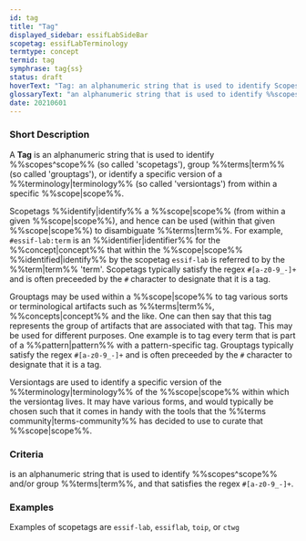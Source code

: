 ```yaml
---
id: tag
title: "Tag"
displayed_sidebar: essifLabSideBar
scopetag: essifLabTerminology
termtype: concept
termid: tag
symphrase: tag{ss}
status: draft
hoverText: "Tag: an alphanumeric string that is used to identify Scopes (so called 'scopetags'), group Terms (so called 'grouptags'), or identify a specific version of a Terminology (so called 'versiontags') from within a specific Scope."
glossaryText: "an alphanumeric string that is used to identify %%scopes^scope%% (so called 'scopetags'), group %%terms^term%% (so called 'grouptags'), or identify a specific version of a %%terminology^terminology%% (so called 'versiontags') from within a specific %%scope^scope%%."
date: 20210601
---
```


### Short Description
A **Tag** is an alphanumeric string that is used to identify %%scopes^scope%% (so called 'scopetags'), group %%terms|term%% (so called 'grouptags'), or identify a specific version of a %%terminology|terminology%% (so called 'versiontags') from within a specific %%scope|scope%%.

Scopetags %%identify|identify%% a %%scope|scope%% (from within a given %%scope|scope%%), and hence can be used (within that given %%scope|scope%%) to disambiguate %%terms|term%%. For example, `#essif-lab:term` is an %%identifier|identifier%% for the %%concept|concept%% that within the %%scope|scope%% %%identified|identify%% by the scopetag `essif-lab` is referred to by the %%term|term%% 'term'. Scopetags typically satisfy the regex `#[a-z0-9_-]+` and is often preceeded by the `#` character to designate that it is a tag.

Grouptags may be used within a %%scope|scope%% to tag various sorts or terminological artifacts such as %%terms|term%%, %%concepts|concept%% and the like. One can then say that this tag represents the group of artifacts that are associated with that tag. This may be used for different purposes. One example is to tag every term that is part of a %%pattern|pattern%% with a pattern-specific tag. Grouptags typically satisfy the regex `#[a-z0-9_-]+` and is often preceeded by the `#` character to designate that it is a tag.

Versiontags are used to identify a specific version of the %%terminology|terminology%% of the %%scope|scope%% within which the versiontag lives. It may have various forms, and would typically be chosen such that it comes in handy with the tools that the %%terms community|terms-community%% has decided to use to curate that %%scope|scope%%.

### Criteria
is an alphanumeric string that is used to identify %%scopes^scope%% and/or group %%terms|term%%, and that satisfies the regex `#[a-z0-9_-]+`.

### Examples
Examples of scopetags are `essif-lab`, `essiflab`, `toip`, or `ctwg`
